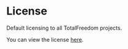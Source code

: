# License

Default licensing to all TotalFreedom projects.

You can view the license [here](https://github.com/TotalFreedom/License/blob/master/LICENSE.md).
